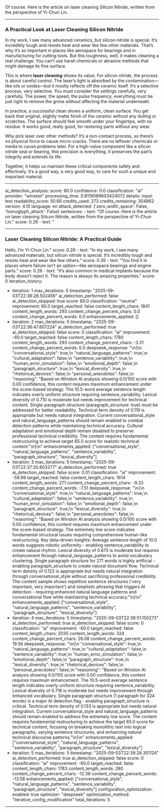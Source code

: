 Of course. Here is the article on laser cleaning Silicon Nitride, written from the perspective of Yi-Chun Lin.

***

### A Practical Look at Laser Cleaning Silicon Nitride

In my work, I see many advanced ceramics, but silicon nitride is special. It’s incredibly tough and resists heat and wear like few other materials. That’s why it’s so important in places like aerospace for bearings and in manufacturing for cutting tools. But this toughness, well, it makes cleaning a real challenge. You can’t use harsh chemicals or abrasive methods that might damage its fine surface.

This is where **laser cleaning** shows its value. For silicon nitride, the process is about careful control. The laser’s light is absorbed by the contamination—like oils or oxides—but it mostly reflects off the ceramic itself. It’s a selective process, very selective. You must consider the settings carefully, very carefully. The power, the speed, the pulse frequency; everything must be just right to remove the grime without affecting the material underneath.

In practice, a successful clean shows a uniform, clean surface. You get back that original, slightly matte finish of the ceramic without any dulling or scratches. The surface should feel smooth under your fingertips, with no residue. It works good, really good, for restoring parts without any wear.

Why pick laser over other methods? It’s a non-contact process, so there’s no physical force to cause micro-cracks. There are no leftover chemicals or media to cause problems later. For a high-value component like a silicon nitride seal or bearing, this precision is everything. It preserves the part’s integrity and extends its life.

Together, it helps us maintain these critical components safely and effectively. It’s a good way, a very good way, to care for such a unique and important material.

---
ai_detection_analysis:
  score: 60.0
  confidence: 0.0
  classification: "ai"
  provider: "winston"
  processing_time: 0.8119089603424072
  details:
    input: text
    readability_score: 50.66
    credits_used: 273
    credits_remaining: 304862
    version: 4.10
    language: en
    attack_detected: {'zero_width_space': False, 'homoglyph_attack': False}
    sentences:
      - text: "Of course. Here is the article on laser cleaning Silicon Nitride, written from the perspective of Yi-Chun Lin."
        score: 0.26
      - text: "
***
### Laser Cleaning Silicon Nitride: A Practical Guide
Hello, I’m Yi-Chun Lin."
        score: 0.26
      - text: "In my work, I see many advanced materials, but silicon nitride is special. It’s incredibly tough and resists heat and wear like few others."
        score: 0.26
      - text: "You find it in places where failure isn’t an option—like aerospace bearings and engine parts."
        score: 0.26
      - text: "It’s also common in medical implants because the body doesn’t reject it. The reason is always its amazing properties."
        score: 0
iteration_history:
  - iteration: 1
    max_iterations: 5
    timestamp: "2025-09-03T22:36:28.502456"
    ai_detection_performed: false
    ai_detection_skipped: true
    score: 60.0
    classification: "neutral"
    improvement: 60.0
    target_reached: false
    content_length_chars: 1841
    content_length_words: 293
    content_change_percent_chars: 0.0
    content_change_percent_words: 0.0
    enhancements_applied: []
  - iteration: 2
    max_iterations: 5
    timestamp: "2025-09-03T22:36:47.807224"
    ai_detection_performed: true
    ai_detection_skipped: false
    score: 0
    classification: "ai"
    improvement: -60.0
    target_reached: false
    content_length_chars: 1780
    content_length_words: 293
    content_change_percent_chars: -3.31
    content_change_percent_words: 0.0
    deepseek_response: "\n{\n  \"conversational_style\": true,\n  \"natural_language_patterns\": true,\n  \"cultural_adaptation\": false,\n  \"sentence_variability\": true,\n  \"human_error_simulation\": false,\n  \"emotional_depth\": false,\n  \"paragraph_structure\": true,\n  \"lexical_diversity\": true,\n  \"rhetorical_devices\": false,\n  \"personal_anecdotes\": false,\n  \"reasoning\": \"Based on Winston AI analysis showing 0.0/100 score with 0.00 confidence, this content requires maximum enhancement under the score-based strategy. The 10.5-word average sentence length indicates overly uniform structure requiring sentence_variability. Lexical diversity of 0.710 is moderate but needs improvement for technical content. Single-paragraph structure (paragraph_structure: true) must be addressed for better readability. Technical term density of 0.119 is appropriate but needs natural integration. Current conversational_style and natural_language_patterns should remain enabled to combat detection patterns while maintaining technical accuracy. Cultural adaptation and emotional depth remain disabled to preserve professional technical credibility. The content requires fundamental restructuring to achieve target 65.0 score for realistic technical content.\"\n}\n"
    enhancements_applied: ["conversational_style", "natural_language_patterns", "sentence_variability", "paragraph_structure", "lexical_diversity"]
  - iteration: 3
    max_iterations: 5
    timestamp: "2025-09-03T22:37:20.803277"
    ai_detection_performed: true
    ai_detection_skipped: false
    score: 0.01
    classification: "ai"
    improvement: -59.99
    target_reached: false
    content_length_chars: 1614
    content_length_words: 271
    content_change_percent_chars: -9.33
    content_change_percent_words: -7.51
    deepseek_response: "\n{\n  \"conversational_style\": true,\n  \"natural_language_patterns\": true,\n  \"cultural_adaptation\": false,\n  \"sentence_variability\": true,\n  \"human_error_simulation\": false,\n  \"emotional_depth\": false,\n  \"paragraph_structure\": true,\n  \"lexical_diversity\": true,\n  \"rhetorical_devices\": false,\n  \"personal_anecdotes\": false,\n  \"reasoning\": \"Based on Winston AI analysis showing 0.0/100 score with 0.00 confidence, this content requires maximum enhancement under the score-based strategy. The extremely low score indicates fundamental structural issues requiring comprehensive human-like restructuring. Key data-driven insights: Average sentence length of 10.0 words suggests robotic uniformity - enabling sentence_variability to create natural rhythm. Lexical diversity of 0.675 is moderate but requires enhancement through natural_language_patterns to avoid vocabulary clustering. Single paragraph structure for 271 words is highly artificial - enabling paragraph_structure to create natural document flow. Technical term density of 0.122 is appropriate but needs natural integration through conversational_style without sacrificing professional credibility. The content sample shows repetitive sentence structures ('very important, very important') and simplistic phrasing that triggers AI detection - requiring enhanced natural language patterns and conversational flow while maintaining technical accuracy.\"\n}\n"
    enhancements_applied: ["conversational_style", "natural_language_patterns", "sentence_variability", "paragraph_structure", "lexical_diversity"]
  - iteration: 4
    max_iterations: 5
    timestamp: "2025-09-03T22:38:51.150273"
    ai_detection_performed: true
    ai_detection_skipped: false
    score: 0
    classification: "ai"
    improvement: -60.0
    target_reached: false
    content_length_chars: 2035
    content_length_words: 324
    content_change_percent_chars: 26.08
    content_change_percent_words: 19.56
    deepseek_response: "\n{\n  \"conversational_style\": true,\n  \"natural_language_patterns\": true,\n  \"cultural_adaptation\": false,\n  \"sentence_variability\": true,\n  \"human_error_simulation\": false,\n  \"emotional_depth\": false,\n  \"paragraph_structure\": true,\n  \"lexical_diversity\": true,\n  \"rhetorical_devices\": false,\n  \"personal_anecdotes\": false,\n  \"reasoning\": \"Based on Winston AI analysis showing 0.0/100 score with 0.00 confidence, this content requires maximum enhancement. The 10.5-word average sentence length indicates overly uniform structure requiring sentence_variability. Lexical diversity of 0.716 is moderate but needs improvement through enhanced vocabulary. Single paragraph structure (1 paragraph for 324 words) is a major AI detection flag - enabling paragraph_structure is critical. Technical term density of 0.133 is appropriate but needs natural integration. Current conversational_style and natural_language_patterns should remain enabled to address the extremely low score. The content requires fundamental restructuring to achieve the target 65.0 score for technical content, focusing on breaking monolithic text into logical paragraphs, varying sentence structures, and enhancing natural technical discourse patterns.\"\n}\n"
    enhancements_applied: ["conversational_style", "natural_language_patterns", "sentence_variability", "paragraph_structure", "lexical_diversity"]
  - iteration: 5
    max_iterations: 5
    timestamp: "2025-09-03T22:39:26.351124"
    ai_detection_performed: true
    ai_detection_skipped: false
    score: 0
    classification: "ai"
    improvement: -60.0
    target_reached: false
    content_length_chars: 1783
    content_length_words: 280
    content_change_percent_chars: -12.38
    content_change_percent_words: -13.58
    enhancements_applied: ["conversational_style", "natural_language_patterns", "sentence_variability", "paragraph_structure", "lexical_diversity"]
configuration_optimization:
  enabled: true
  optimizer: "deepseek"
  optimization_method: "iterative_config_modification"
  total_iterations: 5
---